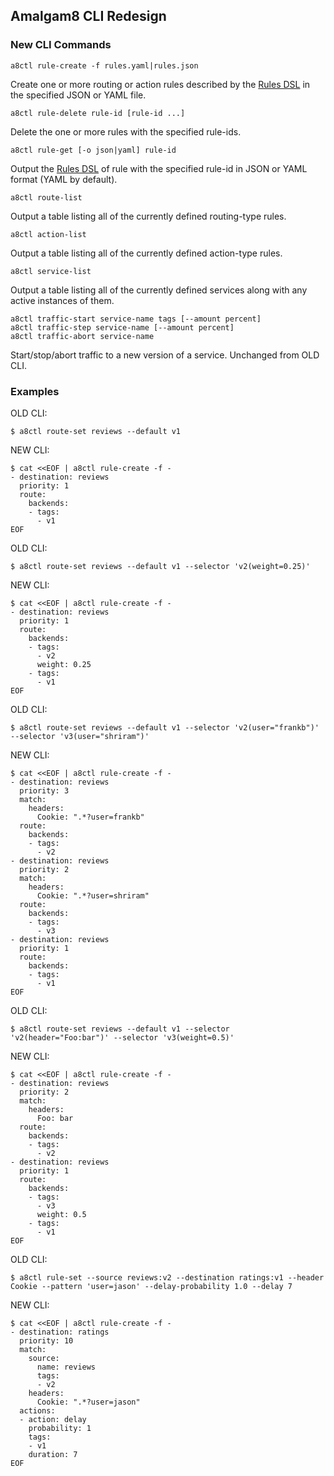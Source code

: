 ## Amalgam8 CLI Redesign

### New CLI Commands

```
a8ctl rule-create -f rules.yaml|rules.json
```
Create one or more routing or action rules described 
by the [Rules DSL](https://www.amalgam8.io/docs/control-plane/controller/rules-dsl/)
in the specified JSON or YAML file.

```
a8ctl rule-delete rule-id [rule-id ...]
```
Delete the one or more rules with the specified rule-ids.

```
a8ctl rule-get [-o json|yaml] rule-id
```
Output the [Rules DSL](https://www.amalgam8.io/docs/control-plane/controller/rules-dsl/)
of rule with the specified rule-id in JSON or YAML format (YAML by default).

```
a8ctl route-list
```
Output a table listing all of the currently defined routing-type rules.

```
a8ctl action-list
```
Output a table listing all of the currently defined action-type rules.

```
a8ctl service-list
```
Output a table listing all of the currently defined services along with any active instances of them.

```
a8ctl traffic-start service-name tags [--amount percent]
a8ctl traffic-step service-name [--amount percent]
a8ctl traffic-abort service-name
```
Start/stop/abort traffic to a new version of a service. Unchanged from OLD CLI.

### Examples

OLD CLI:
```
$ a8ctl route-set reviews --default v1
```
NEW CLI:
```
$ cat <<EOF | a8ctl rule-create -f -
- destination: reviews
  priority: 1
  route:
    backends:
    - tags:
      - v1
EOF
```

OLD CLI:
```
$ a8ctl route-set reviews --default v1 --selector 'v2(weight=0.25)'
```
NEW CLI:
```
$ cat <<EOF | a8ctl rule-create -f -
- destination: reviews
  priority: 1
  route:
    backends:
    - tags:
      - v2
      weight: 0.25
    - tags:
      - v1
EOF
```

OLD CLI:
```
$ a8ctl route-set reviews --default v1 --selector 'v2(user="frankb")' --selector 'v3(user="shriram")'
```
NEW CLI:
```
$ cat <<EOF | a8ctl rule-create -f -
- destination: reviews
  priority: 3
  match:
    headers:
      Cookie: ".*?user=frankb"
  route:
    backends:
    - tags:
      - v2
- destination: reviews
  priority: 2
  match:
    headers:
      Cookie: ".*?user=shriram"
  route:
    backends:
    - tags:
      - v3
- destination: reviews
  priority: 1
  route:
    backends:
    - tags:
      - v1
EOF
```

OLD CLI:
```
$ a8ctl route-set reviews --default v1 --selector 'v2(header="Foo:bar")' --selector 'v3(weight=0.5)'
```
NEW CLI:
```
$ cat <<EOF | a8ctl rule-create -f -
- destination: reviews
  priority: 2
  match:
    headers:
      Foo: bar
  route:
    backends:
    - tags:
      - v2
- destination: reviews
  priority: 1
  route:
    backends:
    - tags:
      - v3
      weight: 0.5
    - tags:
      - v1
EOF
```

OLD CLI:
```
$ a8ctl rule-set --source reviews:v2 --destination ratings:v1 --header Cookie --pattern 'user=jason' --delay-probability 1.0 --delay 7
```
NEW CLI:
```
$ cat <<EOF | a8ctl rule-create -f -
- destination: ratings
  priority: 10
  match:
    source:
      name: reviews
      tags:
      - v2
    headers:
      Cookie: ".*?user=jason"
  actions:
  - action: delay
    probability: 1
    tags:
    - v1
    duration: 7
EOF
```
